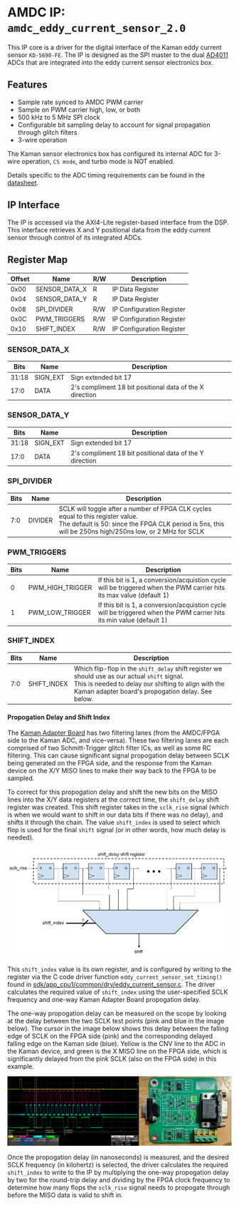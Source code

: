 # AMDC IP: `amdc_eddy_current_sensor_2.0`

This IP core is a driver for the digital interface of the Kaman eddy current sensor `KD-5690-FE`. The IP is designed as the SPI master to the dual [AD4011](https://www.analog.com/media/en/technical-documentation/data-sheets/AD4003-4007-4011.pdf) ADCs that are integrated into the eddy current sensor electronics box.

## Features

- Sample rate synced to AMDC PWM carrier
- Sample on PWM carrier high, low, or both
- 500 kHz to 5 MHz SPI clock
- Configurable bit sampling delay to account for signal propagation through glitch filters
- 3-wire operation

The Kaman sensor electronics box has configured its internal ADC for 3-wire operation, `CS mode`, and turbo mode is NOT enabled.

Details specific to the ADC timing requirements can be found in the [datasheet](https://www.analog.com/media/en/technical-documentation/data-sheets/AD4003-4007-4011.pdf).
    
## IP Interface

The IP is accessed via the AXI4-Lite register-based interface from the DSP. This interface retrieves X and Y positional data from the eddy current sensor through control of its integrated ADCs.

## Register Map

| Offset | Name | R/W | Description |
| -- | -- | -- | -- |
| 0x00 | SENSOR_DATA_X | R   | IP Data Register |
| 0x04 | SENSOR_DATA_Y | R   | IP Data Register |
| 0x08 | SPI_DIVIDER   | R/W | IP Configuration Register |
| 0x0C | PWM_TRIGGERS  | R/W | IP Configuration Register |
| 0x10 | SHIFT_INDEX   | R/W | IP Configuration Register |


### SENSOR_DATA_X
| Bits | Name | Description |
| -- | -- | -- |
| 31:18 | SIGN_EXT | Sign extended bit 17 |
| 17:0  | DATA | 2's compliment 18 bit positional data of the X direction |

### SENSOR_DATA_Y
| Bits | Name | Description |
| -- | -- | -- |
| 31:18 | SIGN_EXT | Sign extended bit 17 |
| 17:0  | DATA | 2's compliment 18 bit positional data of the Y direction |

### SPI_DIVIDER
| Bits | Name | Description |
| -- | -- | -- |
| 7:0 | DIVIDER | SCLK will toggle after a number of FPGA CLK cycles equal to this register value. <br /> The default is 50: since the FPGA CLK period is 5ns, this will be 250ns high/250ns low, or 2 MHz for SCLK |

### PWM_TRIGGERS
| Bits | Name | Description |
| -- | -- | -- |
| 0 | PWM_HIGH_TRIGGER | If this bit is 1, a conversion/acquistion cycle will be triggered when the PWM carrier hits its max value (default 1) |
| 1 | PWM_LOW_TRIGGER | If this bit is 1, a conversion/acquistion cycle will be triggered when the PWM carrier hits its min value (default 1) |

### SHIFT_INDEX
| Bits | Name | Description |
| -- | -- | -- |
| 7:0 | SHIFT_INDEX | Which flip-flop in the `shift_delay` shift register we should use as our actual `shift` signal. <br /> This is needed to delay our shifting to align with the Kaman adapter board's propogation delay. See below. |

#### Propogation Delay and Shift Index

The [Kaman Adapter Board](https://github.com/Severson-Group/AMDC-Hardware/tree/develop/Accessories/Kaman_IO_ConverterBoard) has two filtering lanes (from the AMDC/FPGA side to the Kaman ADC, and vice-versa). These two filtering lanes are each comprised of two Schmitt-Trigger glitch filter ICs, as well as some RC filtering. This can cause significant signal propogation delay between SCLK being generated on the FPGA side, and the response from the Kaman device on the X/Y MISO lines to make their way back to the FPGA to be sampled.

To correct for this propogation delay and shift the new bits on the MISO lines into the X/Y data registers at the correct time, the `shift_delay` shift register was created. This shift register takes in the `sclk_rise` signal (which is when we would want to shift in our data bits if there was no delay), and shifts it through the chain. The value `shift_index` is used to select which flop is used for the final `shift` signal (or in other words, how much delay is needed).

![Shift block design](shift_delay.png)

This `shift_index` value is its own register, and is configured by writing to the register via the C code driver function `eddy_current_sensor_set_timing()` found in [sdk/app_cpu1/common/drv/eddy_current_sensor.c](https://github.com/Severson-Group/AMDC-Firmware/blob/v1.0.x/sdk/app_cpu1/common/drv/eddy_current_sensor.c). The driver calculates the required value of `shift_index` using the user-specified SCLK frequency and one-way Kaman Adapter Board propogation delay.

The one-way propogation delay can be measured on the scope by looking at the delay between the two SCLK test points (pink and blue in the image below). The cursor in the image below shows this delay between the falling edge of SCLK on the FPGA side (pink) and the corresponding delayed falling edge on the Kaman side (blue). Yellow is the CNV line to the ADC in the Kaman device, and green is the X MISO line on the FPGA side, which is significantly delayed from the pink SCLK (also on the FPGA side) in this example.

![Scope delay and REV C Kaman Adapter Board](scope_delay.png)

Once the propogation delay (in nanoseconds) is measured, and the desired SCLK frequency (in kilohertz) is selected, the driver calculates the required `shift_index` to write to the IP by multiplying the one-way propogation delay by two for the round-trip delay and dividing by the FPGA clock frequency to determine how many flops the `sclk_rise` signal needs to propogate through before the MISO data is valid to shift in.

